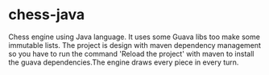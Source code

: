 # chess-java
Chess engine using Java language. It uses some Guava libs too make some immutable lists.
The project is design with maven dependency management so you have to run the command 'Reload the project' with maven to install 
the guava dependencies.The engine draws every piece in every turn. 
